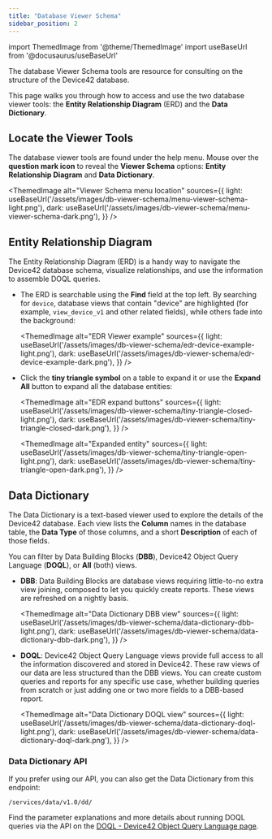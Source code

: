 ```yaml
---
title: "Database Viewer Schema"
sidebar_position: 2
---
```


import ThemedImage from '@theme/ThemedImage'
import useBaseUrl from '@docusaurus/useBaseUrl'

The database Viewer Schema tools are resource for consulting on the structure of the Device42 database. 

This page walks you through how to access and use the two database viewer tools: the **Entity Relationship Diagram** (ERD) and the **Data Dictionary**.

## Locate the Viewer Tools

The database viewer tools are found under the help menu. Mouse over the **question mark icon** to reveal the **Viewer Schema** options: **Entity Relationship Diagram** and **Data Dictionary**.

<ThemedImage
  alt="Viewer Schema menu location"
  sources={{
    light: useBaseUrl('/assets/images/db-viewer-schema/menu-viewer-schema-light.png'),
    dark: useBaseUrl('/assets/images/db-viewer-schema/menu-viewer-schema-dark.png'),
  }}
/>

## Entity Relationship Diagram

The Entity Relationship Diagram (ERD) is a handy way to navigate the Device42 database schema, visualize relationships, and use the information to assemble DOQL queries. 

- The ERD is searchable using the **Find** field at the top left. By searching for `device`, database views that contain "device" are highlighted (for example, `view_device_v1` and other related fields), while others fade into the background:

    <ThemedImage
    alt="EDR Viewer example"
    sources={{
        light: useBaseUrl('/assets/images/db-viewer-schema/edr-device-example-light.png'),
        dark: useBaseUrl('/assets/images/db-viewer-schema/edr-device-example-dark.png'),
    }}
    />

- Click the **tiny triangle symbol** on a table to expand it or use the **Expand All** button to expand all the database entities:

    <ThemedImage
    alt="EDR expand buttons"
    sources={{
        light: useBaseUrl('/assets/images/db-viewer-schema/tiny-triangle-closed-light.png'),
        dark: useBaseUrl('/assets/images/db-viewer-schema/tiny-triangle-closed-dark.png'),
    }}
    />

    <ThemedImage
    alt="Expanded entity"
    sources={{
        light: useBaseUrl('/assets/images/db-viewer-schema/tiny-triangle-open-light.png'),
        dark: useBaseUrl('/assets/images/db-viewer-schema/tiny-triangle-open-dark.png'),
    }}
    />

## Data Dictionary

The Data Dictionary is a text-based viewer used to explore the details of the Device42 database. Each view lists the **Column** names in the database table, the **Data Type** of those columns, and a short **Description** of each of those fields.

You can filter by Data Building Blocks (**DBB**), Device42 Object Query Language (**DOQL**), or **All** (both) views.

- **DBB**: Data Building Blocks are database views requiring little-to-no extra view joining, composed to let you quickly create reports. These views are refreshed on a nightly basis. 

    <ThemedImage
    alt="Data Dictionary DBB view"
    sources={{
        light: useBaseUrl('/assets/images/db-viewer-schema/data-dictionary-dbb-light.png'),
        dark: useBaseUrl('/assets/images/db-viewer-schema/data-dictionary-dbb-dark.png'),
    }}
    />

- **DOQL**: Device42 Object Query Language views provide full access to all the information discovered and stored in Device42. These raw views of our data are less structured than the DBB views. You can create custom queries and reports for any specific use case, whether building queries from scratch or just adding one or two more fields to a DBB-based report.

    <ThemedImage
    alt="Data Dictionary DOQL view"
    sources={{
        light: useBaseUrl('/assets/images/db-viewer-schema/data-dictionary-doql-light.png'),
        dark: useBaseUrl('/assets/images/db-viewer-schema/data-dictionary-doql-dark.png'),
    }}
    />

### Data Dictionary API

If you prefer using our API, you can also get the Data Dictionary from this endpoint: 

```
/services/data/v1.0/dd/
```
Find the parameter explanations and more details about running DOQL queries via the API on the [DOQL - Device42 Object Query Language page](index.md).
